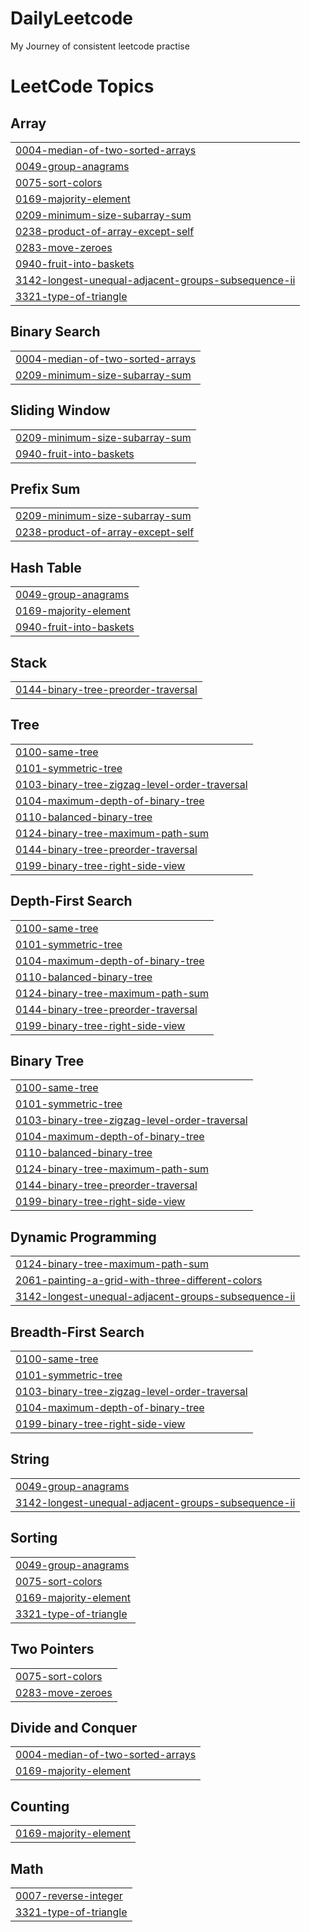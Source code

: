# DailyLeetcode
My Journey of consistent leetcode practise

<!---LeetCode Topics Start-->
# LeetCode Topics
## Array
|  |
| ------- |
| [0004-median-of-two-sorted-arrays](https://github.com/saigovardhan/DailyLeetcode/tree/master/0004-median-of-two-sorted-arrays) |
| [0049-group-anagrams](https://github.com/saigovardhan/DailyLeetcode/tree/master/0049-group-anagrams) |
| [0075-sort-colors](https://github.com/saigovardhan/DailyLeetcode/tree/master/0075-sort-colors) |
| [0169-majority-element](https://github.com/saigovardhan/DailyLeetcode/tree/master/0169-majority-element) |
| [0209-minimum-size-subarray-sum](https://github.com/saigovardhan/DailyLeetcode/tree/master/0209-minimum-size-subarray-sum) |
| [0238-product-of-array-except-self](https://github.com/saigovardhan/DailyLeetcode/tree/master/0238-product-of-array-except-self) |
| [0283-move-zeroes](https://github.com/saigovardhan/DailyLeetcode/tree/master/0283-move-zeroes) |
| [0940-fruit-into-baskets](https://github.com/saigovardhan/DailyLeetcode/tree/master/0940-fruit-into-baskets) |
| [3142-longest-unequal-adjacent-groups-subsequence-ii](https://github.com/saigovardhan/DailyLeetcode/tree/master/3142-longest-unequal-adjacent-groups-subsequence-ii) |
| [3321-type-of-triangle](https://github.com/saigovardhan/DailyLeetcode/tree/master/3321-type-of-triangle) |
## Binary Search
|  |
| ------- |
| [0004-median-of-two-sorted-arrays](https://github.com/saigovardhan/DailyLeetcode/tree/master/0004-median-of-two-sorted-arrays) |
| [0209-minimum-size-subarray-sum](https://github.com/saigovardhan/DailyLeetcode/tree/master/0209-minimum-size-subarray-sum) |
## Sliding Window
|  |
| ------- |
| [0209-minimum-size-subarray-sum](https://github.com/saigovardhan/DailyLeetcode/tree/master/0209-minimum-size-subarray-sum) |
| [0940-fruit-into-baskets](https://github.com/saigovardhan/DailyLeetcode/tree/master/0940-fruit-into-baskets) |
## Prefix Sum
|  |
| ------- |
| [0209-minimum-size-subarray-sum](https://github.com/saigovardhan/DailyLeetcode/tree/master/0209-minimum-size-subarray-sum) |
| [0238-product-of-array-except-self](https://github.com/saigovardhan/DailyLeetcode/tree/master/0238-product-of-array-except-self) |
## Hash Table
|  |
| ------- |
| [0049-group-anagrams](https://github.com/saigovardhan/DailyLeetcode/tree/master/0049-group-anagrams) |
| [0169-majority-element](https://github.com/saigovardhan/DailyLeetcode/tree/master/0169-majority-element) |
| [0940-fruit-into-baskets](https://github.com/saigovardhan/DailyLeetcode/tree/master/0940-fruit-into-baskets) |
## Stack
|  |
| ------- |
| [0144-binary-tree-preorder-traversal](https://github.com/saigovardhan/DailyLeetcode/tree/master/0144-binary-tree-preorder-traversal) |
## Tree
|  |
| ------- |
| [0100-same-tree](https://github.com/saigovardhan/DailyLeetcode/tree/master/0100-same-tree) |
| [0101-symmetric-tree](https://github.com/saigovardhan/DailyLeetcode/tree/master/0101-symmetric-tree) |
| [0103-binary-tree-zigzag-level-order-traversal](https://github.com/saigovardhan/DailyLeetcode/tree/master/0103-binary-tree-zigzag-level-order-traversal) |
| [0104-maximum-depth-of-binary-tree](https://github.com/saigovardhan/DailyLeetcode/tree/master/0104-maximum-depth-of-binary-tree) |
| [0110-balanced-binary-tree](https://github.com/saigovardhan/DailyLeetcode/tree/master/0110-balanced-binary-tree) |
| [0124-binary-tree-maximum-path-sum](https://github.com/saigovardhan/DailyLeetcode/tree/master/0124-binary-tree-maximum-path-sum) |
| [0144-binary-tree-preorder-traversal](https://github.com/saigovardhan/DailyLeetcode/tree/master/0144-binary-tree-preorder-traversal) |
| [0199-binary-tree-right-side-view](https://github.com/saigovardhan/DailyLeetcode/tree/master/0199-binary-tree-right-side-view) |
## Depth-First Search
|  |
| ------- |
| [0100-same-tree](https://github.com/saigovardhan/DailyLeetcode/tree/master/0100-same-tree) |
| [0101-symmetric-tree](https://github.com/saigovardhan/DailyLeetcode/tree/master/0101-symmetric-tree) |
| [0104-maximum-depth-of-binary-tree](https://github.com/saigovardhan/DailyLeetcode/tree/master/0104-maximum-depth-of-binary-tree) |
| [0110-balanced-binary-tree](https://github.com/saigovardhan/DailyLeetcode/tree/master/0110-balanced-binary-tree) |
| [0124-binary-tree-maximum-path-sum](https://github.com/saigovardhan/DailyLeetcode/tree/master/0124-binary-tree-maximum-path-sum) |
| [0144-binary-tree-preorder-traversal](https://github.com/saigovardhan/DailyLeetcode/tree/master/0144-binary-tree-preorder-traversal) |
| [0199-binary-tree-right-side-view](https://github.com/saigovardhan/DailyLeetcode/tree/master/0199-binary-tree-right-side-view) |
## Binary Tree
|  |
| ------- |
| [0100-same-tree](https://github.com/saigovardhan/DailyLeetcode/tree/master/0100-same-tree) |
| [0101-symmetric-tree](https://github.com/saigovardhan/DailyLeetcode/tree/master/0101-symmetric-tree) |
| [0103-binary-tree-zigzag-level-order-traversal](https://github.com/saigovardhan/DailyLeetcode/tree/master/0103-binary-tree-zigzag-level-order-traversal) |
| [0104-maximum-depth-of-binary-tree](https://github.com/saigovardhan/DailyLeetcode/tree/master/0104-maximum-depth-of-binary-tree) |
| [0110-balanced-binary-tree](https://github.com/saigovardhan/DailyLeetcode/tree/master/0110-balanced-binary-tree) |
| [0124-binary-tree-maximum-path-sum](https://github.com/saigovardhan/DailyLeetcode/tree/master/0124-binary-tree-maximum-path-sum) |
| [0144-binary-tree-preorder-traversal](https://github.com/saigovardhan/DailyLeetcode/tree/master/0144-binary-tree-preorder-traversal) |
| [0199-binary-tree-right-side-view](https://github.com/saigovardhan/DailyLeetcode/tree/master/0199-binary-tree-right-side-view) |
## Dynamic Programming
|  |
| ------- |
| [0124-binary-tree-maximum-path-sum](https://github.com/saigovardhan/DailyLeetcode/tree/master/0124-binary-tree-maximum-path-sum) |
| [2061-painting-a-grid-with-three-different-colors](https://github.com/saigovardhan/DailyLeetcode/tree/master/2061-painting-a-grid-with-three-different-colors) |
| [3142-longest-unequal-adjacent-groups-subsequence-ii](https://github.com/saigovardhan/DailyLeetcode/tree/master/3142-longest-unequal-adjacent-groups-subsequence-ii) |
## Breadth-First Search
|  |
| ------- |
| [0100-same-tree](https://github.com/saigovardhan/DailyLeetcode/tree/master/0100-same-tree) |
| [0101-symmetric-tree](https://github.com/saigovardhan/DailyLeetcode/tree/master/0101-symmetric-tree) |
| [0103-binary-tree-zigzag-level-order-traversal](https://github.com/saigovardhan/DailyLeetcode/tree/master/0103-binary-tree-zigzag-level-order-traversal) |
| [0104-maximum-depth-of-binary-tree](https://github.com/saigovardhan/DailyLeetcode/tree/master/0104-maximum-depth-of-binary-tree) |
| [0199-binary-tree-right-side-view](https://github.com/saigovardhan/DailyLeetcode/tree/master/0199-binary-tree-right-side-view) |
## String
|  |
| ------- |
| [0049-group-anagrams](https://github.com/saigovardhan/DailyLeetcode/tree/master/0049-group-anagrams) |
| [3142-longest-unequal-adjacent-groups-subsequence-ii](https://github.com/saigovardhan/DailyLeetcode/tree/master/3142-longest-unequal-adjacent-groups-subsequence-ii) |
## Sorting
|  |
| ------- |
| [0049-group-anagrams](https://github.com/saigovardhan/DailyLeetcode/tree/master/0049-group-anagrams) |
| [0075-sort-colors](https://github.com/saigovardhan/DailyLeetcode/tree/master/0075-sort-colors) |
| [0169-majority-element](https://github.com/saigovardhan/DailyLeetcode/tree/master/0169-majority-element) |
| [3321-type-of-triangle](https://github.com/saigovardhan/DailyLeetcode/tree/master/3321-type-of-triangle) |
## Two Pointers
|  |
| ------- |
| [0075-sort-colors](https://github.com/saigovardhan/DailyLeetcode/tree/master/0075-sort-colors) |
| [0283-move-zeroes](https://github.com/saigovardhan/DailyLeetcode/tree/master/0283-move-zeroes) |
## Divide and Conquer
|  |
| ------- |
| [0004-median-of-two-sorted-arrays](https://github.com/saigovardhan/DailyLeetcode/tree/master/0004-median-of-two-sorted-arrays) |
| [0169-majority-element](https://github.com/saigovardhan/DailyLeetcode/tree/master/0169-majority-element) |
## Counting
|  |
| ------- |
| [0169-majority-element](https://github.com/saigovardhan/DailyLeetcode/tree/master/0169-majority-element) |
## Math
|  |
| ------- |
| [0007-reverse-integer](https://github.com/saigovardhan/DailyLeetcode/tree/master/0007-reverse-integer) |
| [3321-type-of-triangle](https://github.com/saigovardhan/DailyLeetcode/tree/master/3321-type-of-triangle) |
<!---LeetCode Topics End-->